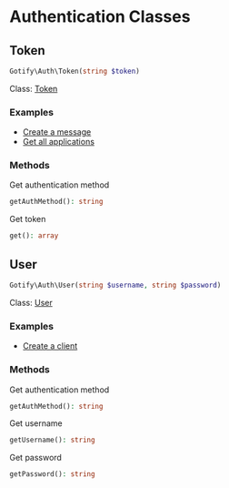 # Authentication Classes

## Token

```PHP
Gotify\Auth\Token(string $token)
```

Class: [Token](../src/Auth/Token.php)

### Examples
- [Create a message](../examples/Message/create.php)
- [Get all applications](../examples/Application/get.php)

### Methods

Get authentication method
```PHP
getAuthMethod(): string
```

Get token

```PHP
get(): array
```

## User

```PHP
Gotify\Auth\User(string $username, string $password)
```

Class: [User](../src/Auth/User.php)

### Examples
- [Create a client](../examples/Client/create.php)

### Methods

Get authentication method
```PHP
getAuthMethod(): string
```

Get username

```PHP
getUsername(): string
```

Get password

```PHP
getPassword(): string
```
